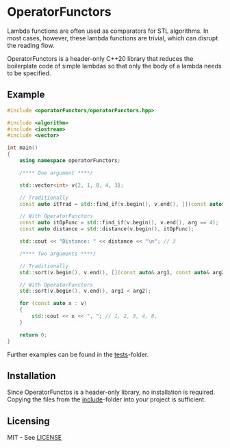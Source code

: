 # OperatorFunctors

Lambda functions are often used as comparators for STL algorithms. In most cases, however, these lambda functions are trivial, which can disrupt the reading flow.

OperatorFunctors is a header-only C++20 library that reduces the boilerplate code of simple lambdas so that only the body of a lambda needs to be specified.

## Example

```cpp
#include <operatorFunctors/operatorFunctors.hpp>

#include <algorithm>
#include <iostream>
#include <vector>

int main()
{
    using namespace operatorFunctors;

    /**** One argument ****/

    std::vector<int> v{2, 1, 8, 4, 3};

    // Traditionally
    const auto itTrad = std::find_if(v.begin(), v.end(), [](const auto& arg) { return arg == 4; });

    // With OperatorFunctors
    const auto itOpFunc = std::find_if(v.begin(), v.end(), arg == 4);
    const auto distance = std::distance(v.begin(), itOpFunc);

    std::cout << "Distance: " << distance << "\n"; // 3

    /**** Two arguments ****/

    // Traditionally
    std::sort(v.begin(), v.end(), [](const auto& arg1, const auto& arg2){ return arg1 < arg2; });

    // With OperatorFunctors
    std::sort(v.begin(), v.end(), arg1 < arg2);

    for (const auto x : v)
    {
        std::cout << x << ", "; // 1, 2, 3, 4, 8, 
    }

    return 0;
}
```

Further examples can be found in the [tests](tests)-folder.

## Installation

Since OperatorFunctos is a header-only library, no installation is required. Copying the files from the [include](include)-folder into your project is sufficient.

## Licensing

MIT - See [LICENSE](LICENSE)

